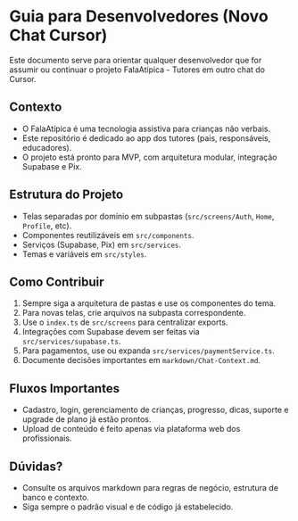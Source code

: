 # Guia para Desenvolvedores (Novo Chat Cursor)

Este documento serve para orientar qualquer desenvolvedor que for assumir ou continuar o projeto FalaAtípica - Tutores em outro chat do Cursor.

## Contexto
- O FalaAtípica é uma tecnologia assistiva para crianças não verbais.
- Este repositório é dedicado ao app dos tutores (pais, responsáveis, educadores).
- O projeto está pronto para MVP, com arquitetura modular, integração Supabase e Pix.

## Estrutura do Projeto
- Telas separadas por domínio em subpastas (`src/screens/Auth`, `Home`, `Profile`, etc).
- Componentes reutilizáveis em `src/components`.
- Serviços (Supabase, Pix) em `src/services`.
- Temas e variáveis em `src/styles`.

## Como Contribuir
1. Sempre siga a arquitetura de pastas e use os componentes do tema.
2. Para novas telas, crie arquivos na subpasta correspondente.
3. Use o `index.ts` de `src/screens` para centralizar exports.
4. Integrações com Supabase devem ser feitas via `src/services/supabase.ts`.
5. Para pagamentos, use ou expanda `src/services/paymentService.ts`.
6. Documente decisões importantes em `markdown/Chat-Context.md`.

## Fluxos Importantes
- Cadastro, login, gerenciamento de crianças, progresso, dicas, suporte e upgrade de plano já estão prontos.
- Upload de conteúdo é feito apenas via plataforma web dos profissionais.

## Dúvidas?
- Consulte os arquivos markdown para regras de negócio, estrutura de banco e contexto.
- Siga sempre o padrão visual e de código já estabelecido. 